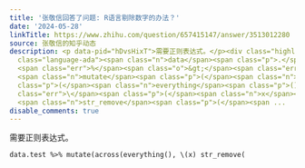 ```yaml
---
title: '张敬信回答了问题: R语言剔除数字的办法？'
date: '2024-05-28'
linkTitle: https://www.zhihu.com/question/657415147/answer/3513012280
source: 张敬信的知乎动态
description: <p data-pid="hDvsHixT">需要正则表达式。</p><div class="highlight"><pre><code
  class="language-ada"><span class="n">data</span><span class="p">.</span><span class="n">test</span>
  <span class="err">%</span><span class="o">&gt;</span><span class="err">%</span>
  <span class="n">mutate</span><span class="p">(</span><span class="n">across</span><span
  class="p">(</span><span class="n">everything</span><span class="p">(),</span> <span
  class="err">\</span><span class="p">(</span><span class="n">x</span><span class="p">)</span>
  <span class="n">str_remove</span><span class="p">(</span><span ...
disable_comments: true
---
```

<p data-pid="hDvsHixT">需要正则表达式。</p><div class="highlight"><pre><code class="language-ada"><span class="n">data</span><span class="p">.</span><span class="n">test</span> <span class="err">%</span><span class="o">&gt;</span><span class="err">%</span> <span class="n">mutate</span><span class="p">(</span><span class="n">across</span><span class="p">(</span><span class="n">everything</span><span class="p">(),</span> <span class="err">\</span><span class="p">(</span><span class="n">x</span><span class="p">)</span> <span class="n">str_remove</span><span class="p">(</span><span ...